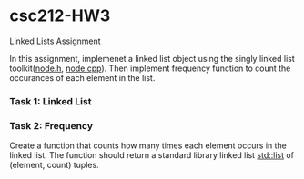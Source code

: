 # csc212-HW3
Linked Lists Assignment

In this assignment, implemenet a linked list object using the singly linked list toolkit([node.h](node.h), [node.cpp](node.cpp)). Then implement frequency function to count the occurances of each element in the list. 

### Task 1: Linked List

### Task 2: Frequency
Create a function that counts how many times each element occurs in the linked list. The function should return a standard library linked list [std::list](https://devdocs.io/cpp/container/list) of (element, count) tuples.